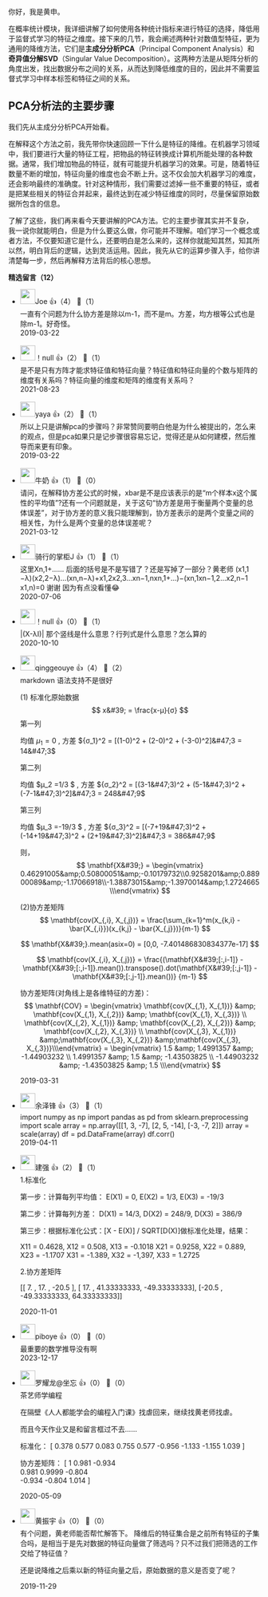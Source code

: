 你好，我是黄申。

在概率统计模块，我详细讲解了如何使用各种统计指标来进行特征的选择，降低用于监督式学习的特征之维度。接下来的几节，我会阐述两种针对数值型特征，更为通用的降维方法，它们是**主成分分析PCA**（Principal Component Analysis）和**奇异值分解SVD**（Singular Value Decomposition）。这两种方法是从矩阵分析的角度出发，找出数据分布之间的关系，从而达到降低维度的目的，因此并不需要监督式学习中样本标签和特征之间的关系。

## PCA分析法的主要步骤

我们先从主成分分析PCA开始看。

在解释这个方法之前，我先带你快速回顾一下什么是特征的降维。在机器学习领域中，我们要进行大量的特征工程，把物品的特征转换成计算机所能处理的各种数据。通常，我们增加物品的特征，就有可能提升机器学习的效果。可是，随着特征数量不断的增加，特征向量的维度也会不断上升。这不仅会加大机器学习的难度，还会影响最终的准确度。针对这种情形，我们需要过滤掉一些不重要的特征，或者是把某些相关的特征合并起来，最终达到在减少特征维度的同时，尽量保留原始数据所包含的信息。

了解了这些，我们再来看今天要讲解的PCA方法。它的主要步骤其实并不复杂，我一说你就能明白，但是为什么要这么做，你可能并不理解。咱们学习一个概念或者方法，不仅要知道它是什么，还要明白是怎么来的，这样你就能知其然，知其所以然，明白背后的逻辑，达到灵活运用。因此，我先从它的运算步骤入手，给你讲清楚每一步，然后再解释方法背后的核心思想。
<div><strong>精选留言（12）</strong></div><ul>
<li><img src="https://static001.geekbang.org/account/avatar/00/14/6a/8e/7b6ea886.jpg" width="30px"><span>Joe</span> 👍（4） 💬（1）<div>一直有个问题为什么协方差是除以m-1，而不是m。方差，均方根等公式也是除m-1。好奇怪。</div>2019-03-22</li><br/><li><img src="https://static001.geekbang.org/account/avatar/00/12/f5/73/f7d3a996.jpg" width="30px"><span>！null</span> 👍（2） 💬（1）<div>是不是只有方阵才能求特征值和特征向量？特征值和特征向量的个数与矩阵的维度有关系吗？特征向量的维度和矩阵的维度有关系吗？</div>2021-08-23</li><br/><li><img src="https://static001.geekbang.org/account/avatar/00/12/d3/c0/d38daa2d.jpg" width="30px"><span>yaya</span> 👍（2） 💬（1）<div>所以上只是讲解pca的步骤吗？非常赞同要明白他是为什么被提出的，怎么来的观点，但是pca如果只是记步骤很容易忘记，觉得还是从如何建模，然后推导而来更有印象。</div>2019-03-22</li><br/><li><img src="https://static001.geekbang.org/account/avatar/00/1e/45/af/e7b17926.jpg" width="30px"><span>牛奶</span> 👍（1） 💬（0）<div>请问，在解释协方差公式的时候，xbar是不是应该表示的是“m个样本x这个属性的平均值”?还有一个问题就是，关于这句“协方差是用于衡量两个变量的总体误差”，对于协方差的意义我只能理解到，协方差表示的是两个变量之间的相关性，为什么是两个变量的总体误差呢？</div>2021-03-12</li><br/><li><img src="https://static001.geekbang.org/account/avatar/00/16/7e/a6/4e331ef4.jpg" width="30px"><span>骑行的掌柜J</span> 👍（1） 💬（1）<div>这里Xn,1+...... 后面的括号是不是写错了？还是写掉了一部分？黄老师
(x1,1​−λ)(x2,2​−λ)…(xn,n​−λ)+x1,2​x2,3​…xn−1,n​xn,1​+…)−(xn,1​xn−1,2​…x2,n−1​x1,n​)=0
谢谢 因为有点没看懂😂</div>2020-07-06</li><br/><li><img src="https://static001.geekbang.org/account/avatar/00/12/f5/73/f7d3a996.jpg" width="30px"><span>！null</span> 👍（0） 💬（1）<div>|(X-λI)|  那个竖线是什么意思？行列式是什么意思？怎么算的</div>2020-10-10</li><br/><li><img src="https://static001.geekbang.org/account/avatar/00/13/18/d0/49b06424.jpg" width="30px"><span>qinggeouye</span> 👍（4） 💬（2）<div>markdown 语法支持不是很好

(1) 标准化原始数据
$$
x&#39; = \frac{x-μ}{σ}
$$
第一列 

均值 $μ_1 = 0$ , 方差 ${σ_1}^2 = [(1-0)^2 + (2-0)^2 + (-3-0)^2]&#47;3 = 14&#47;3$ 

第二列 

均值 $μ_2 =1&#47;3 $ , 方差 ${σ_2}^2 = [(3-1&#47;3)^2 + (5-1&#47;3)^2 + (-7-1&#47;3)^2]&#47;3 = 248&#47;9$ 

第三列 

均值 $μ_3 =-19&#47;3 $ , 方差 ${σ_3}^2 = [(-7+19&#47;3)^2 + (-14+19&#47;3)^2 + (2+19&#47;3)^2]&#47;3 = 386&#47;9$ 

则，
$$
\mathbf{X&#39;} = \begin{vmatrix} 0.46291005&amp;0.50800051&amp;-0.10179732\\0.9258201&amp;0.88900089&amp;-1.17066918\\-1.38873015&amp;-1.3970014&amp;1.2724665\\\end{vmatrix}
$$

(2)协方差矩阵
$$
\mathbf{cov(X_{,i}, X_{,j})} = \frac{\sum_{k=1}^m(x_{k,i} - \bar{X_{,i}})(x_{k,j} - \bar{X_{,j}})}{m-1}
$$

$$
\mathbf{X&#39;}.mean(asix=0) = [0,0, -7.401486830834377e-17]
$$

$$
\mathbf{cov(X_{,i}, X_{,j})} = \frac{(\mathbf{X&#39;[:,i-1]} - \mathbf{X&#39;[:,i-1]}.mean()).transpose().dot(\mathbf{X&#39;[:,j-1]} - \mathbf{X&#39;[:,j-1]}.mean())} {m-1}
$$

协方差矩阵(对角线上是各维特征的方差)：
$$
\mathbf{COV} = \begin{vmatrix} \mathbf{cov(X_{,1}, X_{,1})} &amp; \mathbf{cov(X_{,1}, X_{,2})} &amp; \mathbf{cov(X_{,1}, X_{,3})} \\ \mathbf{cov(X_{,2}, X_{,1})} &amp; \mathbf{cov(X_{,2}, X_{,2})} &amp; \mathbf{cov(X_{,2}, X_{,3})} \\ \mathbf{cov(X_{,3}, X_{,1})} &amp;\mathbf{cov(X_{,3}, X_{,2})} &amp;\mathbf{cov(X_{,3}, X_{,3})}\\\end{vmatrix} = \begin{vmatrix} 1.5 &amp; 1.4991357 &amp; -1.44903232 \\ 1.4991357 &amp; 1.5 &amp; -1.43503825 \\ -1.44903232 &amp; -1.43503825 &amp; 1.5 \\\end{vmatrix}
$$
</div>2019-03-31</li><br/><li><img src="https://static001.geekbang.org/account/avatar/00/0f/4e/c7/8c2d0a3d.jpg" width="30px"><span>余泽锋</span> 👍（3） 💬（1）<div>import numpy as np
import pandas as pd
from sklearn.preprocessing import scale
array = np.array([[1, 3, -7], [2, 5, -14], [-3, -7, 2]])
array = scale(array)
df = pd.DataFrame(array)
df.corr()</div>2019-04-11</li><br/><li><img src="https://static001.geekbang.org/account/avatar/00/15/51/86/b5fd8dd8.jpg" width="30px"><span>建强</span> 👍（2） 💬（1）<div>1.标准化

第一步：计算每列平均值：
E(X1) = 0, E(X2) = 1&#47;3, E(X3) = -19&#47;3

第二步：计算每列方差：
D(X1) = 14&#47;3, D(X2) = 248&#47;9, D(X3) = 386&#47;9

第三步：根据标准化公式：[X - E(X)] &#47; SQRT[D(X)]做标准化处理，结果：

X11 = 0.4628,   X12 = 0.508,    X13 = -0.1018 
X21 = 0.9258,   X22 = 0.889,    X23 = -1.1707
X31 = -1.389,   X32 = -1,397,   X33 = 1.2725

2.协方差矩阵

[[  7.        ,  17.        , -20.5       ],
 [ 17.        ,  41.33333333, -49.33333333],
 [-20.5       , -49.33333333,  64.33333333]]</div>2020-11-01</li><br/><li><img src="https://static001.geekbang.org/account/avatar/00/10/47/00/3202bdf0.jpg" width="30px"><span>piboye</span> 👍（0） 💬（0）<div>最重要的数学推导没有啊</div>2023-12-17</li><br/><li><img src="https://static001.geekbang.org/account/avatar/00/1d/42/df/a034455d.jpg" width="30px"><span>罗耀龙@坐忘</span> 👍（0） 💬（0）<div>茶艺师学编程

在隔壁《人人都能学会的编程入门课》找虐回来，继续找黄老师找虐。

而且今天作业又是和留言框过不去……

标准化：
[  0.378   0.577   0.083
   0.755   0.577  -0.956
  -1.133  -1.155  1.039  ]

协方差矩阵：
[      1      0.981     -0.934   
   0.981   0.9999   -0.804  
  -0.934  -0.804     1.014  ]</div>2020-05-09</li><br/><li><img src="https://static001.geekbang.org/account/avatar/00/19/bb/7d/26340713.jpg" width="30px"><span>黄振宇</span> 👍（0） 💬（0）<div>有个问题，黄老师能否帮忙解答下。
降维后的特征集合是之前所有特征的子集合吗，是相当于是先对数据的特征向量做了筛选吗？只不过我们把筛选的工作交给了特征值？

还是说降维之后乘以新的特征向量之后，原始数据的意义是否变了呢？</div>2019-11-29</li><br/>
</ul>